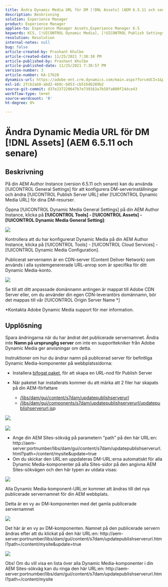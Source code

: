 ```yaml
---
title: Ändra Dynamic Media URL för DM [!DNL Assets] (AEM 6.5.11 och senare)
description: Beskrivning
solution: Experience Manager
product: Experience Manager
applies-to: Experience Manager Assets,Experience Manager 6.5
keywords: KCS, [!UICONTROL Dynamic Media], [!UICONTROL Publish Settings], ändrar DM-URL
resolution: Resolution
internal-notes: null
bug: false
article-created-by: Prashant Khulbe
article-created-date: 11/25/2021 7:38:30 PM
article-published-by: Prashant Khulbe
article-published-date: 11/25/2021 7:38:57 PM
version-number: 3
article-number: KA-17628
dynamics-url: https://adobe-ent.crm.dynamics.com/main.aspx?forceUCI=1&pagetype=entityrecord&etn=knowledgearticle&id=98388241-274e-ec11-8c62-00224804e5cb
exl-id: 2fcb2ab8-abd2-4b9c-b853-cb516d6289b2
source-git-commit: d37e237220647b7e739163a7b58fa000f24dce43
workflow-type: tm+mt
source-wordcount: '0'
ht-degree: 0%

---
```


# Ändra Dynamic Media URL för DM [!DNL Assets] (AEM 6.5.11 och senare)

## Beskrivning

På din AEM Author Instance (version 6.5.11 och senare) kan du använda [!UICONTROL General Settings] för att konfigurera DM-serverinställningar och ändra [!UICONTROL Publish Server URL] eller [!UICONTROL Dynamic Media URL] för dina DM-resurser.

Öppna [!UICONTROL Dynamic Media General Settings] på din AEM Author Instance, klicka på <b>[!UICONTROL Tools] - [!UICONTROL Assets] - [!UICONTROL Dynamic Media General Setting]</b>:

![](assets/___99388241-274e-ec11-8c62-00224804e5cb___.png)

Kontrollera att du har konfigurerat Dynamic Media på din AEM Author Instance, klicka på [!UICONTROL Tools] - [!UICONTROL Cloud Services] - [!UICONTROL Dynamic Media Configuration].

Publicerat servernamn är en CDN-server (Content Deliver Network) som används i alla systemgenererade URL-anrop som är specifika för ditt Dynamic Media-konto.

![](assets/___9c388241-274e-ec11-8c62-00224804e5cb___.png)

Se till att ditt anpassade domännamn antingen är mappat till Adobe CDN Server eller, om du använder din egen CDN-leverantörs domännamn, bör det mappas till vår [!UICONTROL Origin Server Name \*]

\*Kontakta Adobe Dynamic Media support för mer information.

## Upplösning


Spara ändringarna när du har ändrat det publicerade servernamnet. Ändra inte <b>Namn på ursprunglig server</b> om inte en supporttekniker från Adobe Dynamic Media ger anvisningar om detta.

Instruktioner om hur du ändrar namn på publicerad server för befintliga Dynamic Media-komponenter på webbplatssidorna:

- Installera [bifogat paket](assets/ka-17628_update-publishserverurl-sites-1.0.zip), för att skapa en URL-nod för Publish Server
- När paketet har installerats kommer du att märka att 2 filer har skapats på din AEM-författare

   - [/libs/dam/gui/content/s7dam/updatepublishserverurl](http://vgaur-wx-1:4502/crx/de/index.jsp#/crx.default/jcr%3aroot/libs/dam/gui/content/s7dam/updatepublishserverurl "Visa sökväg i CRXDE Lite")
   - [/libs/dam/gui/components/s7dam/updatepublishserverurl/updatepublishserverurl.js](http://vgaur-wx-1:4502/crx/de/index.jsp#/crx.default/jcr%3aroot/libs/dam/gui/components/s7dam/updatepublishserverurl/updatepublishserverurl.jsp "Visa sökväg i CRXDE Lite")p


![](assets/d326656d-3f49-ec11-8c62-000d3a5cbc3f.png).

![](assets/20fc6673-3f49-ec11-8c62-000d3a5cbc3f.png)

- Ange din AEM Sites-sökväg på parametern &quot;path&quot; på den här URL:en: http://aem-server:portnumber/libs/dam/gui/content/s7dam/updatepublishserverurl.html?path=/content/mysite&amp;update=true
- Om du skickar den URL:en uppdateras DM-URL:erna automatiskt för alla Dynamic Media-komponenter på alla Sites-sidor på den angivna AEM Sites-sökvägen och den här typen av utdata visas:

![](assets/12ef597f-3f49-ec11-8c62-000d3a5cbc3f.png)

Alla Dynamic Media-komponent-URL:er kommer att ändras till det nya publicerade servernamnet för din AEM webbplats.

Detta är en vy av DM-komponenten med det gamla publicerade servernamnet

![](assets/59f64ca5-4049-ec11-8c62-000d3a5cbc3f.png)

Det här är en vy av DM-komponenten. Namnet på den publicerade servern ändras efter att du klickat på den här URL:en: http://aem-server:portnumber/libs/dam/gui/content/s7dam/updatepublishserverurl.html?path=/content/mysite&amp;update=true

![](assets/7a7449b1-4049-ec11-8c62-000d3a5cbc3f.png)

Obs! Om du vill visa en lista över alla Dynamic Media-komponenter i din AEM Sites-sökväg kan du ringa den här URL:en: http://aem-server:portnumber/libs/dam/gui/content/s7dam/updatepublishserverurl.html?path=/content/mysite
